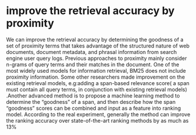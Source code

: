 # improve the retrieval accuracy by proximity

We can improve the retrieval accuracy by determining the goodness of a set of proximity terms that takes advantage of the structured nature of web documents, document metadata, and phrasal information from search engine user query logs. Previous approaches to proximity mainly consider n-grams of query terms and their matches in the document. One of the most widely used models for information retrieval, BM25  does not include proximity information. Some other researchers made improvement on the   existing retrieval models, e.g:adding a span-based relevance score( a span must contain all query terms, in conjunction with existing retrieval models) .Another advanced method is to propose a machine learning method to determine the “goodness” of a span, and then describe how the span “goodness” scores can be combined and input as a feature into ranking model. According to the real experiment, generally the method can improve the  ranking accuracy over state-of-the-art ranking methods by as much as 13%
